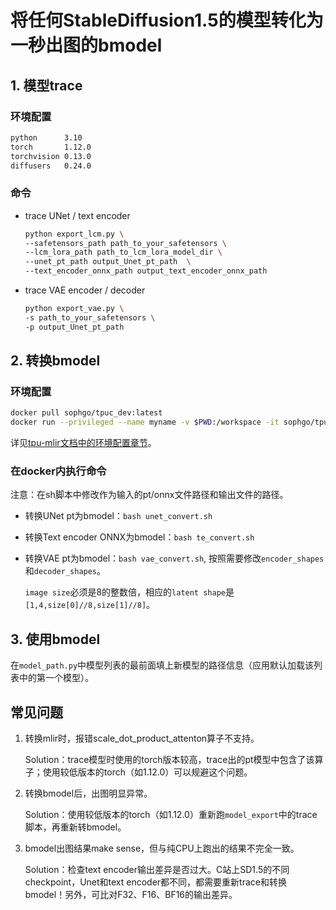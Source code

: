 # 将任何StableDiffusion1.5的模型转化为一秒出图的bmodel

## 1. 模型trace

### 环境配置
```sh
python      3.10 
torch       1.12.0
torchvision 0.13.0 
diffusers   0.24.0
```
### 命令
- trace UNet / text encoder
    ```sh
    python export_lcm.py \
    --safetensors_path path_to_your_safetensors \
    --lcm_lora_path path_to_lcm_lora_model_dir \
    --unet_pt_path output_Unet_pt_path  \
    --text_encoder_onnx_path output_text_encoder_onnx_path
    ```

- trace VAE encoder / decoder
    ```sh
    python export_vae.py \
    -s path_to_your_safetensors \
    -p output_Unet_pt_path
    ```

## 2. 转换bmodel

### 环境配置
```sh
docker pull sophgo/tpuc_dev:latest
docker run --privileged --name myname -v $PWD:/workspace -it sophgo/tpuc_dev:latest`
```
详见[tpu-mlir文档中的环境配置章节](https://tpumlir.org/docs/quick_start/02_env.html)。

### 在docker内执行命令
注意：在sh脚本中修改作为输入的pt/onnx文件路径和输出文件的路径。
- 转换UNet pt为bmodel：`bash unet_convert.sh`
- 转换Text encoder ONNX为bmodel：`bash te_convert.sh`
- 转换VAE pt为bmodel：`bash vae_convert.sh`, 按照需要修改`encoder_shapes`和`decoder_shapes`。
    
    `image size`必须是8的整数倍，相应的`latent shape`是`[1,4,size[0]//8,size[1]//8]`。
## 3. 使用bmodel
在`model_path.py`中模型列表的最前面填上新模型的路径信息（应用默认加载该列表中的第一个模型）。

## 常见问题
1. 转换mlir时，报错scale_dot_product_attenton算子不支持。
    
    Solution：trace模型时使用的torch版本较高，trace出的pt模型中包含了该算子；使用较低版本的torch（如1.12.0）可以规避这个问题。
2. 转换bmodel后，出图明显异常。

    Solution：使用较低版本的torch（如1.12.0）重新跑`model_export`中的trace脚本，再重新转bmodel。
3. bmodel出图结果make sense，但与纯CPU上跑出的结果不完全一致。
    
    Solution：检查text encoder输出差异是否过大。C站上SD1.5的不同checkpoint，Unet和text encoder都不同，都需要重新trace和转换bmodel！另外，可比对F32、F16、BF16的输出差异。
